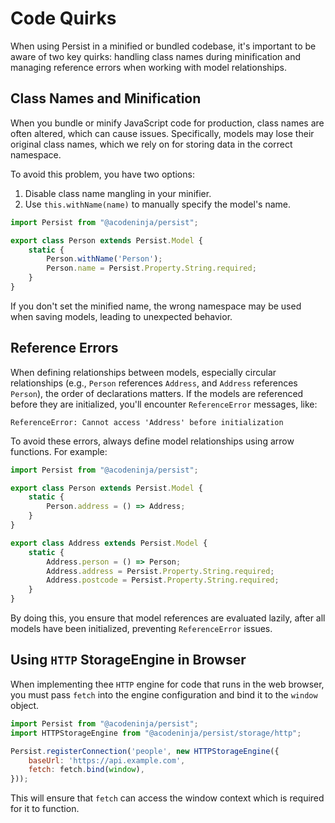 # Code Quirks

When using Persist in a minified or bundled codebase, it's important to be aware of two key quirks: handling class names during minification and managing reference errors when working with model relationships.

## Class Names and Minification

When you bundle or minify JavaScript code for production, class names are often altered, which can cause issues. Specifically, models may lose their original class names, which we rely on for storing data in the correct namespace.

To avoid this problem, you have two options:

1. Disable class name mangling in your minifier.
2. Use `this.withName(name)` to manually specify the model's name.

```javascript
import Persist from "@acodeninja/persist";

export class Person extends Persist.Model {
    static {
        Person.withName('Person');
        Person.name = Persist.Property.String.required;
    }
}
```

If you don't set the minified name, the wrong namespace may be used when saving models, leading to unexpected behavior.

## Reference Errors

When defining relationships between models, especially circular relationships (e.g., `Person` references `Address`, and `Address` references `Person`), the order of declarations matters. If the models are referenced before they are initialized, you'll encounter `ReferenceError` messages, like:

```console
ReferenceError: Cannot access 'Address' before initialization
```

To avoid these errors, always define model relationships using arrow functions. For example:

```javascript
import Persist from "@acodeninja/persist";

export class Person extends Persist.Model {
    static {
        Person.address = () => Address;
    }
}

export class Address extends Persist.Model {
    static {
        Address.person = () => Person;
        Address.address = Persist.Property.String.required;
        Address.postcode = Persist.Property.String.required;
    }
}
```

By doing this, you ensure that model references are evaluated lazily, after all models have been initialized, preventing `ReferenceError` issues.

## Using `HTTP` StorageEngine in Browser

When implementing thee `HTTP` engine for code that runs in the web browser, you must pass `fetch` into the engine configuration and bind it to the `window` object.

```javascript
import Persist from "@acodeninja/persist";
import HTTPStorageEngine from "@acodeninja/persist/storage/http";

Persist.registerConnection('people', new HTTPStorageEngine({
    baseUrl: 'https://api.example.com',
    fetch: fetch.bind(window),
}));
```

This will ensure that `fetch` can access the window context which is required for it to function.
